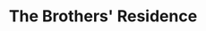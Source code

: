 ---
  title: The Brothers' Residence
  description: A selection of Brothers' profiles
  latitude: -26.172998
  longitude: 28.074698
  cards:
    - poi-012-card-001.md
    - poi-012-card-002.md
    - poi-012-card-003.md
    - poi-012-card-004.md
    - poi-012-card-005.md
    - poi-012-card-006.md
    - poi-012-card-007.md
    - poi-012-card-008.md
    - poi-012-card-009.md
    - poi-012-card-010.md
  themes:
    - Marist Brothers' History
    - Koch Street
    - Brothers today at Sacred Heart
    - Ethos
    - College Characters
    - Alumni
    - Grounds and Buildings
    - Learning
    - Socio-Political Context
---